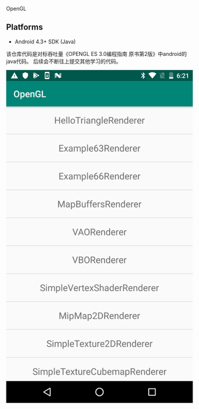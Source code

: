 OpenGL

## Platforms ##
* Android 4.3+ SDK (Java)

该仓库代码是对标吞吐量《OPENGL ES 3.0编程指南 原书第2版》中android的java代码。
后续会不断往上提交其他学习的代码。


![login](https://github.com/1531074759/OpenGL/raw/master/screenshots/chapters.png)

